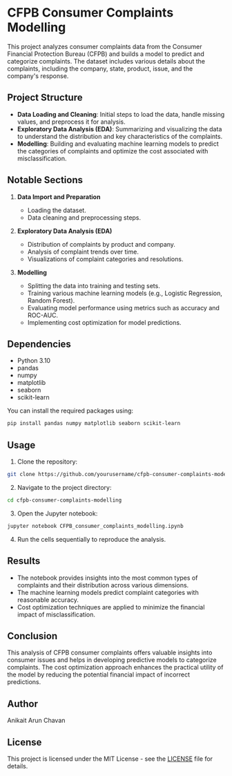 
# CFPB Consumer Complaints Modelling

This project analyzes consumer complaints data from the Consumer Financial Protection Bureau (CFPB) and builds a model to predict and categorize complaints. The dataset includes various details about the complaints, including the company, state, product, issue, and the company's response.

## Project Structure

- **Data Loading and Cleaning**: Initial steps to load the data, handle missing values, and preprocess it for analysis.
- **Exploratory Data Analysis (EDA)**: Summarizing and visualizing the data to understand the distribution and key characteristics of the complaints.
- **Modelling**: Building and evaluating machine learning models to predict the categories of complaints and optimize the cost associated with misclassification.

## Notable Sections

1. **Data Import and Preparation**
    - Loading the dataset.
    - Data cleaning and preprocessing steps.

2. **Exploratory Data Analysis (EDA)**
    - Distribution of complaints by product and company.
    - Analysis of complaint trends over time.
    - Visualizations of complaint categories and resolutions.

3. **Modelling**
    - Splitting the data into training and testing sets.
    - Training various machine learning models (e.g., Logistic Regression, Random Forest).
    - Evaluating model performance using metrics such as accuracy and ROC-AUC.
    - Implementing cost optimization for model predictions.

## Dependencies

- Python 3.10
- pandas
- numpy
- matplotlib
- seaborn
- scikit-learn

You can install the required packages using:

```bash
pip install pandas numpy matplotlib seaborn scikit-learn
```

## Usage

1. Clone the repository:

```bash
git clone https://github.com/yourusername/cfpb-consumer-complaints-modelling.git
```

2. Navigate to the project directory:

```bash
cd cfpb-consumer-complaints-modelling
```

3. Open the Jupyter notebook:

```bash
jupyter notebook CFPB_consumer_complaints_modelling.ipynb
```

4. Run the cells sequentially to reproduce the analysis.

## Results

- The notebook provides insights into the most common types of complaints and their distribution across various dimensions.
- The machine learning models predict complaint categories with reasonable accuracy.
- Cost optimization techniques are applied to minimize the financial impact of misclassification.

## Conclusion

This analysis of CFPB consumer complaints offers valuable insights into consumer issues and helps in developing predictive models to categorize complaints. The cost optimization approach enhances the practical utility of the model by reducing the potential financial impact of incorrect predictions.

## Author

Anikait Arun Chavan

## License

This project is licensed under the MIT License - see the [LICENSE](LICENSE) file for details.
